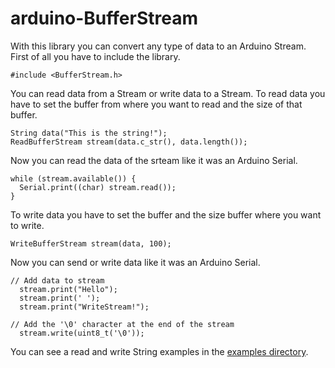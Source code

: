 # arduino-BufferStream

With this library you can convert any type of data to an Arduino Stream. First of all you have to include the library.
~~~
#include <BufferStream.h>
~~~
You can read data from a Stream or write data to a Stream. To read data you have to set the buffer from where you want to read and the size of that buffer. 
~~~
String data("This is the string!");
ReadBufferStream stream(data.c_str(), data.length());
~~~
Now you can read the data of the srteam like it was an Arduino Serial.
~~~
while (stream.available()) {
  Serial.print((char) stream.read());
}
~~~
To write data you have to set the buffer and the size buffer where you want to write. 
~~~
WriteBufferStream stream(data, 100);
~~~
Now you can send or write data like it was an Arduino Serial.  
~~~
// Add data to stream
  stream.print("Hello");
  stream.print(' ');
  stream.print("WriteStream!");

// Add the '\0' character at the end of the stream
  stream.write(uint8_t('\0'));
~~~
You can see a read and write String examples in the [examples directory](https://github.com/IndustrialShields/arduino-BufferStream/tree/master/examples).
